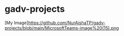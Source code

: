 # gadv-projects

[My Image]https://github.com/NurAishaTP/gadv-projects/blob/main/MicrosoftTeams-image%20(15).png
